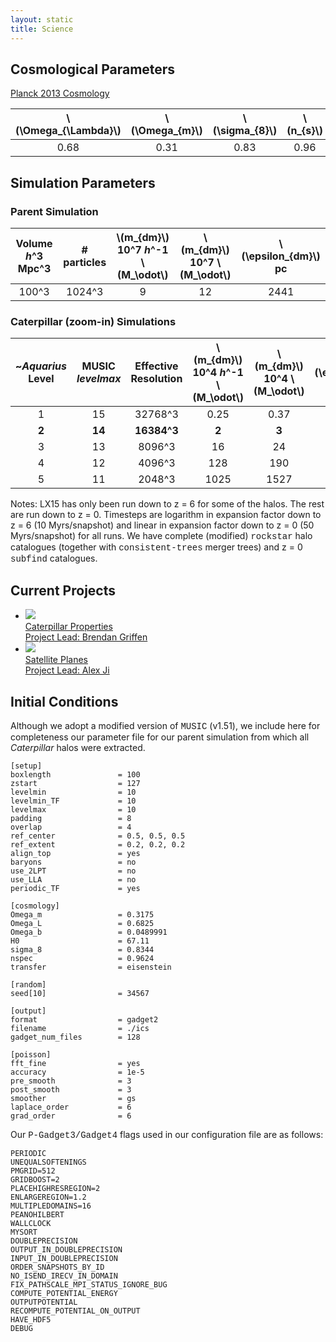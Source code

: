 ```yaml
---
layout: static
title: Science
---
```


## Cosmological Parameters
[Planck 2013 Cosmology](http://adsabs.harvard.edu/cgi-bin/bib_query?arXiv:1303.5076)

  \\(\Omega_{\Lambda}\\) | \\(\Omega_{m}\\) | \\(\sigma_{8}\\) | \\(n_{s}\\) | \\(h\\)
  :---: | :---: | :---: | :---: | :--:
  0.68  | 0.31  | 0.83  | 0.96  | 0.67

## Simulation Parameters

### Parent Simulation

  Volume <br> *h*^3 Mpc^3 | # particles | \\(m_{dm}\\) <br> 10^7 *h*^-1 \\(M_\odot\\) | \\(m_{dm}\\) <br> 10^7 \\(M_\odot\\) | \\(\epsilon_{dm}\\) <br> pc 
  :---: | :---: | :---: | :---: | :---: 
        100^3          | 1024^3 | 9 | 12 | 2441 

### Caterpillar (zoom-in) Simulations

~*Aquarius* <br> Level | MUSIC <br> *levelmax* | Effective <br> Resolution | \\(m_{dm}\\) <br> 10^4 *h*^-1 \\(M_\odot\\) | \\(m_{dm}\\) <br> 10^4 \\(M_\odot\\) | \\(\epsilon_{dm}\\) <br> pc 
  :---: | :---: | :---: | :---: | :---: | :---: 
1 | 15 | 32768^3 | 0.25 | 0.37 | 36
**2** | **14** | **16384^3** | **2** | **3** | **76**
3 | 13 | 8096^3 | 16 | 24 | 152
4 | 12 | 4096^3 | 128 | 190 | 228
5 | 11 | 2048^3 | 1025 | 1527 | 452

Notes: LX15 has only been run down to z = 6 for some of the halos. The rest are run down to z = 0. Timesteps are logarithm in expansion factor down to z = 6 (10 Myrs/snapshot) and linear in expansion factor down to z = 0 (50 Myrs/snapshot) for all runs. We have complete (modified) <span style="font-family:Courier">rockstar</span> halo catalogues (together with <span style="font-family:Courier">consistent-trees</span> merger trees) and z = 0 <span style="font-family:Courier">subfind</span> catalogues.

## Current Projects

<ul class="projectlist">
<li>
  <a href="/science/haloprops/">
      <img src="/assets/gallery/halos/Cat1.jpg">
      <div class="container">
        <span class="projectlistheading">Caterpillar Properties</span><br />
        Project Lead: Brendan Griffen
      </div>
  </a>
  </li>

  <li>
  <a href="/science/satelliteplanes/">
      <img src="http://www.daviddarling.info/images/Milky_Way_satellite_galaxies.jpg">
      <div class="container">
        <span class="projectlistheading">Satellite Planes</span><br />
        Project Lead: Alex Ji
      </div>
  </a>
  </li>
</ul>

## Initial Conditions

Although we adopt a modified version of <span style="font-family:Courier">MUSIC</span> (v1.51), we include here for completeness our parameter file for our parent simulation from which all *Caterpillar* halos were extracted.

```Text
[setup]  
boxlength               = 100  
zstart                  = 127  
levelmin                = 10  
levelmin_TF             = 10  
levelmax                = 10  
padding                 = 8  
overlap                 = 4  
ref_center              = 0.5, 0.5, 0.5  
ref_extent              = 0.2, 0.2, 0.2  
align_top               = yes  
baryons                 = no  
use_2LPT                = no  
use_LLA                 = no  
periodic_TF             = yes  

[cosmology]  
Omega_m                 = 0.3175          
Omega_L                 = 0.6825          
Omega_b                 = 0.0489991       
H0                      = 67.11           
sigma_8                 = 0.8344         
nspec                   = 0.9624          
transfer                = eisenstein  

[random]  
seed[10]                = 34567  

[output]  
format                  = gadget2  
filename                = ./ics  
gadget_num_files        = 128  

[poisson]  
fft_fine                = yes  
accuracy                = 1e-5  
pre_smooth              = 3  
post_smooth             = 3  
smoother                = gs  
laplace_order           = 6  
grad_order              = 6 

```

Our <span style="font-family:Courier">P-Gadget3/Gadget4</span> flags used in our configuration file are as follows:

```Text
PERIODIC  
UNEQUALSOFTENINGS  
PMGRID=512  
GRIDBOOST=2  
PLACEHIGHRESREGION=2  
ENLARGEREGION=1.2  
MULTIPLEDOMAINS=16  
PEANOHILBERT  
WALLCLOCK  
MYSORT  
DOUBLEPRECISION  
OUTPUT_IN_DOUBLEPRECISION  
INPUT_IN_DOUBLEPRECISION  
ORDER_SNAPSHOTS_BY_ID  
NO_ISEND_IRECV_IN_DOMAIN  
FIX_PATHSCALE_MPI_STATUS_IGNORE_BUG  
COMPUTE_POTENTIAL_ENERGY  
OUTPUTPOTENTIAL  
RECOMPUTE_POTENTIAL_ON_OUTPUT  
HAVE_HDF5  
DEBUG  
```
